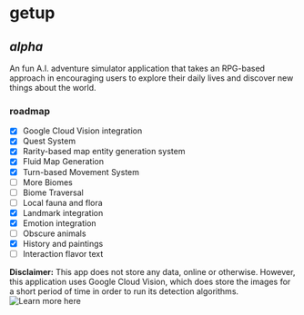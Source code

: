 # getup
## _alpha_
An fun A.I. adventure simulator application that takes an RPG-based approach in encouraging users to explore their daily lives and discover new things about the world.

### roadmap
- [x] Google Cloud Vision integration
- [x] Quest System
- [x] Rarity-based map entity generation system
- [x] Fluid Map Generation
- [x] Turn-based Movement System
- [ ] More Biomes
- [ ] Biome Traversal
- [ ] Local fauna and flora
- [x] Landmark integration
- [x] Emotion integration
- [ ] Obscure animals
- [x] History and paintings
- [ ] Interaction flavor text

**Disclaimer:** This app does not store any data, online or otherwise. However, this application uses Google Cloud Vision, which does store the images for a short period of time in order to run its detection algorithms. ![Learn more here](https://cloud.google.com/vision/docs/data-usage#:~:text=When%20you%20send%20an%20image,return%20the%20results%20to%20you.)
